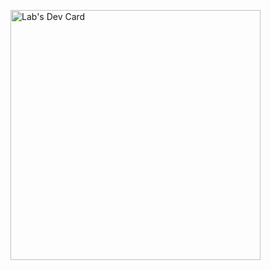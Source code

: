<!--
### Hi there 👋
**Labush/Labush** is a ✨ _special_ ✨ repository because its `README.md` (this file) appears on your GitHub profile.

Here are some ideas to get you started:

- 🔭 I’m currently working on ...
- 🌱 I’m currently learning ...
- 👯 I’m looking to collaborate on ...
- 🤔 I’m looking for help with ...
- 💬 Ask me about ...
- 📫 How to reach me: ...
- 😄 Pronouns: ...
- ⚡ Fun fact: ...
-->
<a href="https://app.daily.dev/Lab"><img src="https://api.daily.dev/devcards/eebc48b3369e4ddaa2e24276ca8bf6f3.png?r=zpu" width="400" alt="Lab's Dev Card"/></a>
